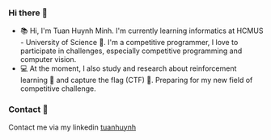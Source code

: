 ### Hi there 👋
- :books: Hi, I'm Tuan Huynh Minh. I'm currently learning informatics at HCMUS - University of Science :school:. I'm a competitive programmer, I love to participate in challenges, especially competitive programming and computer vision.
- :computer: At the moment, I also study and research about reinforcement learning :robot: and capture the flag (CTF) :triangular_flag_on_post:. Preparing for my new field of competitive challenge.

### Contact :iphone:
Contact me via my linkedin [tuanhuynh](https://www.linkedin.com/in/tuanhuynh71ti/)

<!---
huynhtuan17ti/huynhtuan17ti is a ✨ special ✨ repository because its `README.md` (this file) appears on your GitHub profile.
You can click the Preview link to take a look at your changes.
--->

